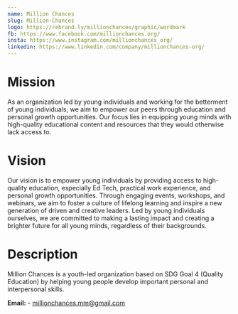 ```yaml
---
name: Million Chances
slug: Million-Chances
logo: https://rebrand.ly/millionchances/graphic/wordmark
fb: https://www.facebook.com/millionchances.org/
insta: https://www.instagram.com/millionchances_org/
linkedin: https://www.linkedin.com/company/millionchances-org/
---
```


# Mission

As an organization led by young individuals and working for the betterment of young individuals, we aim to empower our peers through education and personal growth opportunities. Our focus lies in equipping young minds with high-quality educational content and resources that they would otherwise lack access to.

# Vision

Our vision is to empower young individuals by providing access to high-quality education, especially Ed Tech, practical work experience, and personal growth opportunities. Through engaging events, workshops, and webinars, we aim to foster a culture of lifelong learning and inspire a new generation of driven and creative leaders. Led by young individuals ourselves, we are committed to making a lasting impact and creating a brighter future for all young minds, regardless of their backgrounds.

# Description

Million Chances is a youth-led organization based on SDG Goal 4 (Quality Education) by helping young people develop important personal and interpersonal skills.

**Email:** - millionchances.mm@gmail.com
